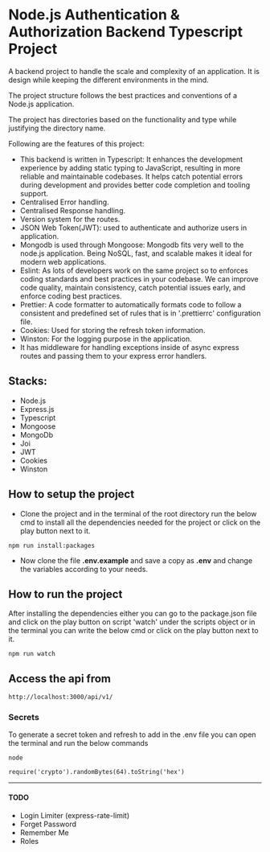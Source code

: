 # Node.js Authentication & Authorization Backend Typescript Project

A backend project to handle the scale and complexity of an application. It is design while keeping the different environments in the mind.

The project structure follows the best practices and conventions of a Node.js application. 

The project has directories based on the functionality and type while justifying the directory name.

Following are the features of this project:
- This backend is written in Typescript: It enhances the development experience by adding static typing to JavaScript, resulting in more reliable and maintainable codebases. It helps catch potential errors during development and provides better code completion and tooling support. 
- Centralised Error handling.
- Centralised Response handling.
- Version system for the routes.
- JSON Web Token(JWT): used to authenticate and authorize users in application. 
- Mongodb is used through Mongoose: Mongodb fits very well to the node.js application. Being NoSQL, fast, and scalable makes it ideal for modern web applications.
- Eslint: As lots of developers work on the same project so to enforces coding standards and best practices in your codebase. We can improve code quality, maintain consistency, catch potential issues early, and enforce coding best practices.
- Prettier: A code formatter to automatically formats code to follow a consistent and predefined set of rules that is in '.prettierrc' configuration file.
- Cookies: Used for storing the refresh token information.
- Winston: For the logging purpose in the application.
- It has middleware for handling exceptions inside of async express routes and passing them to your express error handlers.

## Stacks:
- Node.js
- Express.js
- Typescript
- Mongoose
- MongoDb
- Joi
- JWT
- Cookies
- Winston

## How to setup the project

- Clone the project and in the terminal of the root directory run the below cmd to install all the dependencies needed for the project or click on the play button next to it.

```
npm run install:packages
```

- Now clone the file **.env.example** and save a copy as **.env** and change the variables according to your needs.

## How to run the project

After installing the dependencies either you can go to the package.json file and click on the play button on script 'watch' under the scripts object or in the terminal you can write the below cmd or click on the play button next to it.

```
npm run watch
```

## Access the api from

```
http://localhost:3000/api/v1/
```

### Secrets

To generate a secret token and refresh to add in the .env file you can open the terminal and run the below commands

```
node
```
```
require('crypto').randomBytes(64).toString('hex')
```

<hr>

#### TODO
- Login Limiter (express-rate-limit)
- Forget Password
- Remember Me
- Roles
